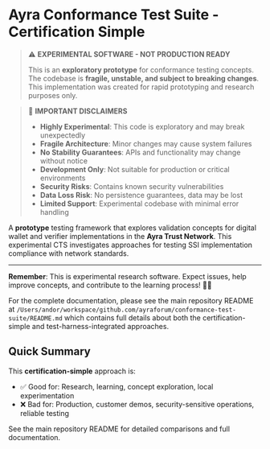 # Ayra Conformance Test Suite - Certification Simple

> ⚠️ **EXPERIMENTAL SOFTWARE - NOT PRODUCTION READY**
> 
> This is an **exploratory prototype** for conformance testing concepts. The codebase is **fragile, unstable, and subject to breaking changes**. This implementation was created for rapid prototyping and research purposes only.

> 🚨 **IMPORTANT DISCLAIMERS**
> 
> - **Highly Experimental**: This code is exploratory and may break unexpectedly
> - **Fragile Architecture**: Minor changes may cause system failures
> - **No Stability Guarantees**: APIs and functionality may change without notice
> - **Development Only**: Not suitable for production or critical environments
> - **Security Risks**: Contains known security vulnerabilities
> - **Data Loss Risk**: No persistence guarantees, data may be lost
> - **Limited Support**: Experimental codebase with minimal error handling

A **prototype** testing framework that explores validation concepts for digital wallet and verifier implementations in the **Ayra Trust Network**. This experimental CTS investigates approaches for testing SSI implementation compliance with network standards.

---

**Remember**: This is experimental research software. Expect issues, help improve concepts, and contribute to the learning process! 🧪🔬

For the complete documentation, please see the main repository README at `/Users/andor/workspace/github.com/ayraforum/conformance-test-suite/README.md` which contains full details about both the certification-simple and test-harness-integrated approaches.

## Quick Summary

This **certification-simple** approach is:
- ✅ Good for: Research, learning, concept exploration, local experimentation
- ❌ Bad for: Production, customer demos, security-sensitive operations, reliable testing

See the main repository README for detailed comparisons and full documentation.
